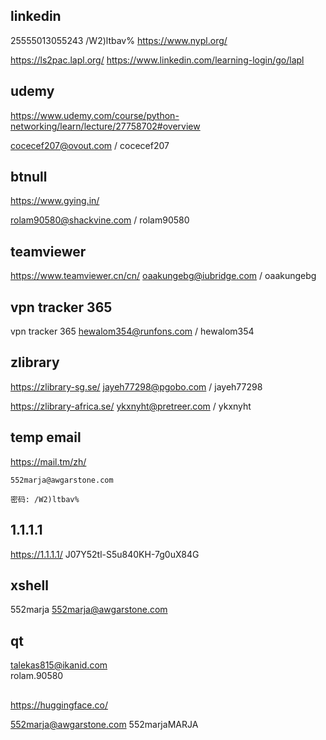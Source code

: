 ## linkedin
25555013055243 /W2)ltbav% https://www.nypl.org/

https://ls2pac.lapl.org/
https://www.linkedin.com/learning-login/go/lapl
	
## udemy
https://www.udemy.com/course/python-networking/learn/lecture/27758702#overview

cocecef207@ovout.com / cocecef207

## btnull

https://www.gying.in/

rolam90580@shackvine.com / rolam90580

## teamviewer
https://www.teamviewer.cn/cn/ oaakungebg@iubridge.com / oaakungebg

## vpn tracker 365
vpn tracker 365 hewalom354@runfons.com / hewalom354


## zlibrary
https://zlibrary-sg.se/ jayeh77298@pgobo.com / jayeh77298

https://zlibrary-africa.se/ ykxnyht@pretreer.com / ykxnyht

## temp email
https://mail.tm/zh/  

```
552marja@awgarstone.com

密码: /W2)ltbav%
```

## 1.1.1.1
https://1.1.1.1/ J07Y52tl-S5u840KH-7g0uX84G

## xshell
552marja
552marja@awgarstone.com

## qt
talekas815@ikanid.com  
rolam.90580

##
https://huggingface.co/

552marja@awgarstone.com
552marjaMARJA

